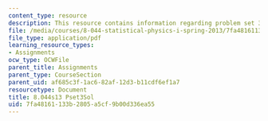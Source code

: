 ```yaml
---
content_type: resource
description: This resource contains information regarding problem set 3 solution.
file: /media/courses/8-044-statistical-physics-i-spring-2013/7fa48161133b2805a5cf9b00d336ea55_MIT8_044S13_pss3.pdf
file_type: application/pdf
learning_resource_types:
- Assignments
ocw_type: OCWFile
parent_title: Assignments
parent_type: CourseSection
parent_uid: af685c3f-1ac6-82af-12d3-b11cdf6ef1a7
resourcetype: Document
title: 8.044s13 Pset3Sol
uid: 7fa48161-133b-2805-a5cf-9b00d336ea55
---
```

